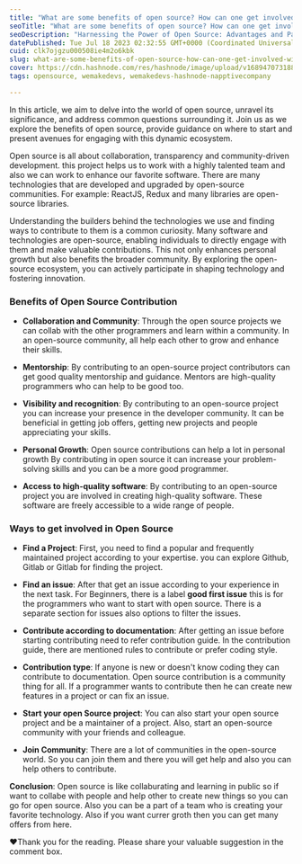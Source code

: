 ```yaml
---
title: "What are some benefits of open source? How can one get involved with open-source projects?"
seoTitle: "What are some benefits of open source? How can one get involved in it?"
seoDescription: "Harnessing the Power of Open Source: Advantages and Paths to Engagement"
datePublished: Tue Jul 18 2023 02:32:55 GMT+0000 (Coordinated Universal Time)
cuid: clk7ojgzu000508ie4m2o6kbk
slug: what-are-some-benefits-of-open-source-how-can-one-get-involved-with-open-source-projects
cover: https://cdn.hashnode.com/res/hashnode/image/upload/v1689470731888/e7791338-7502-451b-825e-19d237c19c67.png
tags: opensource, wemakedevs, wemakedevs-hashnode-napptivecompany

---
```


In this article, we aim to delve into the world of open source, unravel its significance, and address common questions surrounding it. Join us as we explore the benefits of open source, provide guidance on where to start and present avenues for engaging with this dynamic ecosystem.

Open source is all about collaboration, transparency and community-driven development. this project helps us to work with a highly talented team and also we can work to enhance our favorite software. There are many technologies that are developed and upgraded by open-source communities. For example: ReactJS, Redux and many libraries are open-source libraries.

Understanding the builders behind the technologies we use and finding ways to contribute to them is a common curiosity. Many software and technologies are open-source, enabling individuals to directly engage with them and make valuable contributions. This not only enhances personal growth but also benefits the broader community. By exploring the open-source ecosystem, you can actively participate in shaping technology and fostering innovation.

### Benefits of Open Source Contribution

* **Collaboration and Community**: Through the open source projects we can collab with the other programmers and learn within a community. In an open-source community, all help each other to grow and enhance their skills.
    
* **Mentorship**: By contributing to an open-source project contributors can get good quality mentorship and guidance. Mentors are high-quality programmers who can help to be good too.
    
* **Visibility and recognition**: By contributing to an open-source project you can increase your presence in the developer community. It can be beneficial in getting job offers, getting new projects and people appreciating your skills.
    
* **Personal Growth**: Open source contributions can help a lot in personal growth By contributing in open source it can increase your problem-solving skills and you can be a more good programmer.
    
* **Access to high-quality software**: By contributing to an open-source project you are involved in creating high-quality software. These software are freely accessible to a wide range of people.
    

### Ways to get involved in Open Source

* **Find a Project**: First, you need to find a popular and frequently maintained project according to your expertise. you can explore Github, Gitlab or Gitlab for finding the project.
    
* **Find an issue**: After that get an issue according to your experience in the next task. For Beginners, there is a label **good first issue** this is for the programmers who want to start with open source. There is a separate section for issues also options to filter the issues.
    
* **Contribute according to documentation**: After getting an issue before starting contributing need to refer contribution guide. In the contribution guide, there are mentioned rules to contribute or prefer coding style.
    
* **Contribution type**: If anyone is new or doesn't know coding they can contribute to documentation. Open source contribution is a community thing for all. If a programmer wants to contribute then he can create new features in a project or can fix an issue.
    
* **Start your open Source project**: You can also start your open source project and be a maintainer of a project. Also, start an open-source community with your friends and colleague.
    
* **Join Community**: There are a lot of communities in the open-source world. So you can join them and there you will get help and also you can help others to contribute.
    

**Conclusion**: Open source is like collaburating and learning in public so if want to collabe with people and help other to create new things so you can go for open source. Also you can be a part of a team who is creating your favorite technology. Also if you want currer groth then you can get many offers from here.

❤️Thank you for the reading. Please share your valuable suggestion in the comment box.